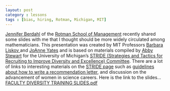 ```yaml
---
layout: post
category : lessons
tags : [bias, hiring, Rotman, Michigan, MIT]
---
```



<!-- -->

[Jennifer Berdahl](http://www.rotman.utoronto.ca/facbios/viewFac.asp?facultyID=jberdahl) of the <a href="http://www.rotman.utoronto.ca/index.html">Rotman School of Management</a> recently shared some slides with me that I thought should be more widely circulated among mathematicians. 
This presentation was created by MIT Professors <a href="http://www.pmg.csail.mit.edu/~liskov/">Barbara Liskov </a>and <a href="http://ccs.mit.edu/yates.html">JoAnne Yates</a> and is based on materials compiled by <a href="http://www.lsa.umich.edu/psych/people/directory/profiles/faculty/?uniquename=abbystew">Abby Stewart</a> for the University of Michigan’s <a href="http://sitemaker.umich.edu/advance/recruitment__stride_">STRIDE (Strategies and Tactics for Recruiting to Improve Diversity and Excellence) Committee</a>. There are a lot of links to interesting materials on the <a href="http://sitemaker.umich.edu/advance/recruitment__stride_">STRIDE page</a> such as <a href="http://www.umich.edu/~advproj/Guidelines-for-Writing-Letters-of-Recommendation.pdf">guidelines about how to write a recommendation letter</a>, and discussion on the advancement of women in science careers. Here is the link to the slides...    <a href="http://blog.math.toronto.edu/colliand/files/2011/01/Faculty-diversity-training.pdf">FACULTY DIVERSITY TRAINING SLIDES.pdf</a>